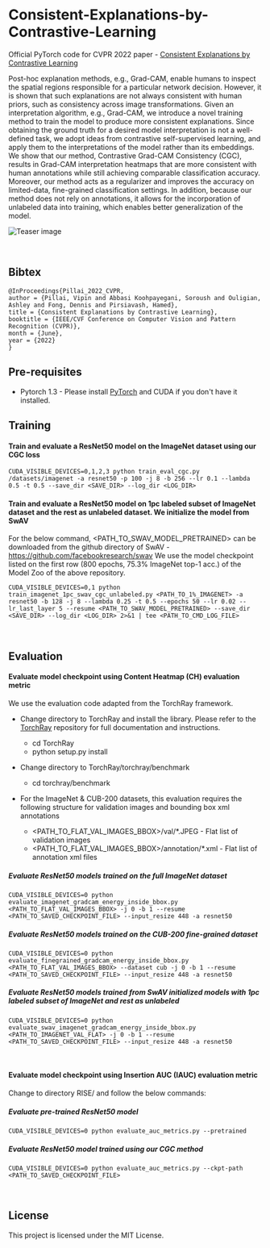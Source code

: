 # Consistent-Explanations-by-Contrastive-Learning
Official PyTorch code for CVPR 2022 paper - [Consistent Explanations by Contrastive Learning][1]


Post-hoc explanation methods, e.g., Grad-CAM, enable humans to inspect the spatial regions responsible for a particular network decision. However, it is shown that such explanations are not always consistent with human priors, such as consistency across image transformations. Given an interpretation algorithm, e.g., Grad-CAM, we introduce a novel training method to train the model to produce more consistent explanations. Since obtaining the ground truth for a desired model interpretation is not a well-defined task, we adopt ideas from contrastive self-supervised learning, and apply them to the interpretations of the model rather than its embeddings. We show that our method, Contrastive Grad-CAM Consistency (CGC), results in Grad-CAM interpretation heatmaps that are more consistent with human annotations while still achieving comparable classification accuracy. Moreover, our method acts as a regularizer and improves the accuracy on limited-data, fine-grained classification settings. In addition, because our method does not rely on annotations, it allows for the incorporation of unlabeled data into training, which enables better generalization of the model.

![Teaser image][teaser]

<br/>

## Bibtex
```
@InProceedings{Pillai_2022_CVPR,
author = {Pillai, Vipin and Abbasi Koohpayegani, Soroush and Ouligian, Ashley and Fong, Dennis and Pirsiavash, Hamed},
title = {Consistent Explanations by Contrastive Learning},
booktitle = {IEEE/CVF Conference on Computer Vision and Pattern Recognition (CVPR)},
month = {June},
year = {2022}
}
```

## Pre-requisites
- Pytorch 1.3 - Please install [PyTorch](https://pytorch.org/get-started/locally/) and CUDA if you don't have it installed. 

## Training

#### Train and evaluate a ResNet50 model on the ImageNet dataset using our CGC loss
```
CUDA_VISIBLE_DEVICES=0,1,2,3 python train_eval_cgc.py /datasets/imagenet -a resnet50 -p 100 -j 8 -b 256 --lr 0.1 --lambda 0.5 -t 0.5 --save_dir <SAVE_DIR> --log_dir <LOG_DIR>
```

#### Train and evaluate a ResNet50 model on 1pc labeled subset of ImageNet dataset and the rest as unlabeled dataset. We initialize the model from SwAV
For the below command, <PATH_TO_SWAV_MODEL_PRETRAINED> can be downloaded from the github directory of SwAV - https://github.com/facebookresearch/swav
We use the model checkpoint listed on the first row (800 epochs, 75.3% ImageNet top-1 acc.) of the Model Zoo of the above repository.

```
CUDA_VISIBLE_DEVICES=0,1 python train_imagenet_1pc_swav_cgc_unlabeled.py <PATH_TO_1%_IMAGENET> -a resnet50 -b 128 -j 8 --lambda 0.25 -t 0.5 --epochs 50 --lr 0.02 --lr_last_layer 5 --resume <PATH_TO_SWAV_MODEL_PRETRAINED> --save_dir <SAVE_DIR> --log_dir <LOG_DIR> 2>&1 | tee <PATH_TO_CMD_LOG_FILE>
```

<br/>

## Evaluation

#### Evaluate model checkpoint using Content Heatmap (CH) evaluation metric
We use the evaluation code adapted from the TorchRay framework.
* Change directory to TorchRay and install the library. Please refer to the [TorchRay](https://github.com/facebookresearch/TorchRay) repository for full documentation and instructions.
    * cd TorchRay
    * python setup.py install

* Change directory to TorchRay/torchray/benchmark
    * cd torchray/benchmark

* For the ImageNet & CUB-200 datasets, this evaluation requires the following structure for validation images and bounding box xml annotations
    * <PATH_TO_FLAT_VAL_IMAGES_BBOX>/val/*.JPEG - Flat list of validation images
    * <PATH_TO_FLAT_VAL_IMAGES_BBOX>/annotation/*.xml - Flat list of annotation xml files

##### Evaluate ResNet50 models trained on the full ImageNet dataset
```
CUDA_VISIBLE_DEVICES=0 python evaluate_imagenet_gradcam_energy_inside_bbox.py <PATH_TO_FLAT_VAL_IMAGES_BBOX> -j 0 -b 1 --resume <PATH_TO_SAVED_CHECKPOINT_FILE> --input_resize 448 -a resnet50
```

##### Evaluate ResNet50 models trained on the CUB-200 fine-grained dataset
```
CUDA_VISIBLE_DEVICES=0 python evaluate_finegrained_gradcam_energy_inside_bbox.py <PATH_TO_FLAT_VAL_IMAGES_BBOX> --dataset cub -j 0 -b 1 --resume <PATH_TO_SAVED_CHECKPOINT_FILE> --input_resize 448 -a resnet50
```

##### Evaluate ResNet50 models trained from SwAV initialized models with 1pc labeled subset of ImageNet and rest as unlabeled
```
CUDA_VISIBLE_DEVICES=0 python evaluate_swav_imagenet_gradcam_energy_inside_bbox.py <PATH_TO_IMAGENET_VAL_FLAT> -j 0 -b 1 --resume <PATH_TO_SAVED_CHECKPOINT_FILE> --input_resize 448 -a resnet50
```

<br/>

#### Evaluate model checkpoint using Insertion AUC (IAUC) evaluation metric
Change to directory RISE/ and follow the below commands:

##### Evaluate pre-trained ResNet50 model
```
CUDA_VISIBLE_DEVICES=0 python evaluate_auc_metrics.py --pretrained
```

##### Evaluate ResNet50 model trained using our CGC method
```
CUDA_VISIBLE_DEVICES=0 python evaluate_auc_metrics.py --ckpt-path <PATH_TO_SAVED_CHECKPOINT_FILE>
```

<br/>

## License
This project is licensed under the MIT License.

[1]: https://arxiv.org/pdf/2110.00527.pdf
[teaser]: https://github.com/UMBCvision/Consistent-Explanations-by-Contrastive-Learning/blob/main/misc/teaser_image.png
